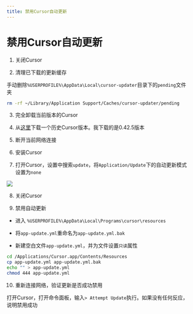 ```yaml
---
title: 禁用Cursor自动更新
---
```


# 禁用Cursor自动更新

1. 关闭Cursor

2. 清理已下载的更新缓存

<Collapse type="note" title="Windows">

手动删除`%USERPROFILE%\AppData\Local\cursor-updater`目录下的`pending`文件夹

</Collapse>

<Collapse type="default" title="MacOS">

```sh
rm -rf ~/Library/Application Support/Caches/cursor-updater/pending
```

</Collapse>

3. 完全卸载当前版本的Cursor

4. 从[这里](https://downloader-cursor.deno.dev/)下载一个历史Cursor版本。我下载的是0.42.5版本

5. 断开当前网络连接

6. 安装Cursor

7. 打开Cursor，设置中搜索`update`，将`Application/Update`下的自动更新模式设置为`none`

![](https://image-bed.keke.cc/202504291427559.png)

8. 关闭Cursor

9. 禁用自动更新

<Collapse type="note" title="Windows">

- 进入 `%USERPROFILE%\AppData\Local\Programs\cursor\resources`

- 将`app-update.yml`重命名为`app-update.yml.bak`

- 新建空白文件`app-update.yml`，并为文件设置`只读`属性

</Collapse>

<Collapse type="default" title="MacOS">

```sh
cd /Applications/Cursor.app/Contents/Resources
cp app-update.yml app-update.yml.bak
echo "" > app-update.yml
chmod 444 app-update.yml
```

</Collapse>

10. 重新连接网络，验证更新是否成功禁用

打开Cursor，打开命令面板，输入`> Attempt Update`执行。如果没有任何反应，说明禁用成功
